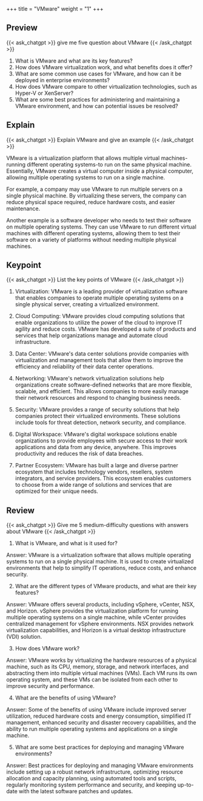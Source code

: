 +++
title = "VMware"
weight = "1"
+++
## Preview
{{< ask_chatgpt >}}
give me five question about VMware
{{< /ask_chatgpt >}}



1. What is VMware and what are its key features?
2. How does VMware virtualization work, and what benefits does it offer?
3. What are some common use cases for VMware, and how can it be deployed in enterprise environments?
4. How does VMware compare to other virtualization technologies, such as Hyper-V or XenServer?
5. What are some best practices for administering and maintaining a VMware environment, and how can potential issues be resolved?   

## Explain
{{< ask_chatgpt >}}
Explain VMware and give an example
{{< /ask_chatgpt >}}



VMware is a virtualization platform that allows multiple virtual machines-running different operating systems-to run on the same physical machine. Essentially, VMware creates a virtual computer inside a physical computer, allowing multiple operating systems to run on a single machine.

For example, a company may use VMware to run multiple servers on a single physical machine. By virtualizing these servers, the company can reduce physical space required, reduce hardware costs, and easier maintenance.

Another example is a software developer who needs to test their software on multiple operating systems. They can use VMware to run different virtual machines with different operating systems, allowing them to test their software on a variety of platforms without needing multiple physical machines.   

## Keypoint
{{< ask_chatgpt >}}
List the key points of VMware
{{< /ask_chatgpt >}}



1. Virtualization: VMware is a leading provider of virtualization software that enables companies to operate multiple operating systems on a single physical server, creating a virtualized environment.
 
2. Cloud Computing: VMware provides cloud computing solutions that enable organizations to utilize the power of the cloud to improve IT agility and reduce costs. VMware has developed a suite of products and services that help organizations manage and automate cloud infrastructure.

3. Data Center: VMware's data center solutions provide companies with virtualization and management tools that allow them to improve the efficiency and reliability of their data center operations.

4. Networking: VMware's network virtualization solutions help organizations create software-defined networks that are more flexible, scalable, and efficient. This allows companies to more easily manage their network resources and respond to changing business needs.

5. Security: VMware provides a range of security solutions that help companies protect their virtualized environments. These solutions include tools for threat detection, network security, and compliance.

6. Digital Workspace: VMware's digital workspace solutions enable organizations to provide employees with secure access to their work applications and data from any device, anywhere. This improves productivity and reduces the risk of data breaches.

7. Partner Ecosystem: VMware has built a large and diverse partner ecosystem that includes technology vendors, resellers, system integrators, and service providers. This ecosystem enables customers to choose from a wide range of solutions and services that are optimized for their unique needs.   

## Review
{{< ask_chatgpt >}}
Give me 5 medium-difficulty questions with answers about VMware
{{< /ask_chatgpt >}}



1. What is VMware, and what is it used for?

Answer: VMware is a virtualization software that allows multiple operating systems to run on a single physical machine. It is used to create virtualized environments that help to simplify IT operations, reduce costs, and enhance security.

2. What are the different types of VMware products, and what are their key features?

Answer: VMware offers several products, including vSphere, vCenter, NSX, and Horizon. vSphere provides the virtualization platform for running multiple operating systems on a single machine, while vCenter provides centralized management for vSphere environments. NSX provides network virtualization capabilities, and Horizon is a virtual desktop infrastructure (VDI) solution.

3. How does VMware work?

Answer: VMware works by virtualizing the hardware resources of a physical machine, such as its CPU, memory, storage, and network interfaces, and abstracting them into multiple virtual machines (VMs). Each VM runs its own operating system, and these VMs can be isolated from each other to improve security and performance.

4. What are the benefits of using VMware?

Answer: Some of the benefits of using VMware include improved server utilization, reduced hardware costs and energy consumption, simplified IT management, enhanced security and disaster recovery capabilities, and the ability to run multiple operating systems and applications on a single machine.

5. What are some best practices for deploying and managing VMware environments?

Answer: Best practices for deploying and managing VMware environments include setting up a robust network infrastructure, optimizing resource allocation and capacity planning, using automated tools and scripts, regularly monitoring system performance and security, and keeping up-to-date with the latest software patches and updates.   


